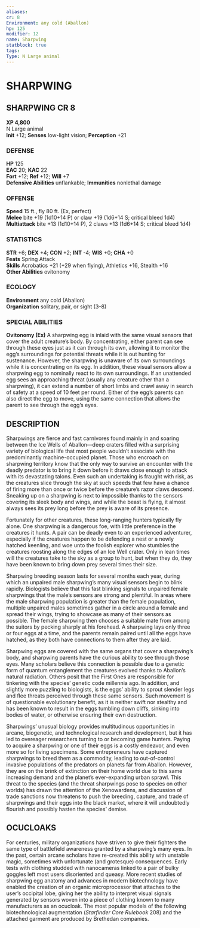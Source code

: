 ```yaml
---
aliases: 
cr: 8
Environment: any cold (Aballon)  
hp: 125
modifier: 12
name: Sharpwing
statblock: true
tags: 
Type: N Large animal  
---
```

# SHARPWING

## SHARPWING CR 8

**XP 4,800**  
N Large animal  
**Init** +12; **Senses** low-light vision; **Perception** +21  

### DEFENSE

**HP** 125  
**EAC** 20; **KAC** 22  
**Fort** +12; **Ref** +12; **Will** +7  
**Defensive Abilities** unflankable; **Immunities** nonlethal damage  

### OFFENSE

**Speed** 15 ft., fly 80 ft. (Ex, perfect)  
**Melee** bite +19 (1d10+14 P) or claw +19 (1d6+14 S; critical bleed 1d4)  
**Multiattack** bite +13 (1d10+14 P), 2 claws +13 (1d6+14 S; critical bleed 1d4)

### STATISTICS

**STR** +6; **DEX** +4; **CON** +2; **INT** -4; **WIS** +0; **CHA** +0  
**Feats** Spring Attack  
**Skills** Acrobatics +21 (+29 when flying), Athletics +16, Stealth +16  
**Other Abilities** ovitonomy

### ECOLOGY

**Environment** any cold (Aballon)  
**Organization** solitary, pair, or sight (3–8)

### SPECIAL ABILITIES

**Ovitonomy (Ex)** A sharpwing egg is inlaid with the same visual sensors that cover the adult creature’s body. By concentrating, either parent can see through these eyes just as it can through its own, allowing it to monitor the egg’s surroundings for potential threats while it is out hunting for sustenance. However, the sharpwing is unaware of its own surroundings while it is concentrating on its egg. In addition, these visual sensors allow a sharpwing egg to nominally react to its own surroundings. If an unattended egg sees an approaching threat (usually any creature other than a sharpwing), it can extend a number of short limbs and crawl away in search of safety at a speed of 10 feet per round. Either of the egg’s parents can also direct the egg to move, using the same connection that allows the parent to see through the egg’s eyes.

## DESCRIPTION

Sharpwings are fierce and fast carnivores found mainly in and soaring between the Ice Wells of Aballon—deep craters filled with a surprising variety of biological life that most people wouldn’t associate with the predominantly machine-occupied planet. Those who encroach on sharpwing territory know that the only way to survive an encounter with the deadly predator is to bring it down before it draws close enough to attack with its devastating talons. Even such an undertaking is fraught with risk, as the creatures slice through the sky at such speeds that few have a chance of firing more than once or twice before the creature’s razor claws descend. Sneaking up on a sharpwing is next to impossible thanks to the sensors covering its sleek body and wings, and while the beast is flying, it almost always sees its prey long before the prey is aware of its presence.

Fortunately for other creatures, these long-ranging hunters typically fly alone. One sharpwing is a dangerous foe, with little preference in the creatures it hunts. A pair can be deadly even to an experienced adventurer, especially if the creatures happen to be defending a nest or a newly hatched keenling, and woe unto the foolish explorer who stumbles the creatures roosting along the edges of an Ice Well crater. Only in lean times will the creatures take to the sky as a group to hunt, but when they do, they have been known to bring down prey several times their size.

Sharpwing breeding season lasts for several months each year, during which an unpaired male sharpwing’s many visual sensors begin to blink rapidly. Biologists believe that this fast blinking signals to unpaired female sharpwings that the male’s sensors are strong and plentiful. In areas where the male sharpwing population is greater than the female population, multiple unpaired males sometimes gather in a circle around a female and spread their wings, trying to showcase as many of their sensors as possible. The female sharpwing then chooses a suitable mate from among the suitors by pecking sharply at his forehead. A sharpwing lays only three or four eggs at a time, and the parents remain paired until all the eggs have hatched, as they both have connections to them after they are laid.

Sharpwing eggs are covered with the same organs that cover a sharpwing’s body, and sharpwing parents have the curious ability to see through those eyes. Many scholars believe this connection is possible due to a genetic form of quantum entanglement the creatures evolved thanks to Aballon’s natural radiation. Others posit that the First Ones are responsible for tinkering with the species’ genetic code millennia ago. In addition, and slightly more puzzling to biologists, is the eggs’ ability to sprout slender legs and flee threats perceived through these same sensors. Such movement is of questionable evolutionary benefit, as it is neither swift nor stealthy and has been known to result in the eggs tumbling down cliffs, sinking into bodies of water, or otherwise ensuring their own destruction.

Sharpwings’ unusual biology provides multitudinous opportunities in arcane, biogenetic, and technological research and development, but it has led to overeager researchers turning to or becoming game hunters. Paying to acquire a sharpwing or one of their eggs is a costly endeavor, and even more so for living specimens. Some entrepreneurs have captured sharpwings to breed them as a commodity, leading to out-of-control invasive populations of the predators on planets far from Aballon. However, they are on the brink of extinction on their home world due to this same increasing demand and the planet’s ever-expanding urban sprawl. This threat to the species (and the threat sharpwings pose to species on other worlds) has drawn the attention of the Xenowardens, and discussion of trade sanctions now threatens to push the breeding, capture, and trade of sharpwings and their eggs into the black market, where it will undoubtedly flourish and possibly hasten the species’ demise.

## OCUCLOAKS

For centuries, military organizations have striven to give their fighters the same type of battlefield awareness granted by a sharpwing’s many eyes. In the past, certain arcane scholars have re-created this ability with unstable magic, sometimes with unfortunate (and grotesque) consequences. Early tests with clothing studded with nanocameras linked to a pair of bulky goggles left most users disoriented and queasy. More recent studies of sharpwing egg anatomy and advances in modern biotechnology have enabled the creation of an organic microprocessor that attaches to the user’s occipital lobe, giving her the ability to interpret visual signals generated by sensors woven into a piece of clothing known to many manufacturers as an ocucloak. The most popular models of the following biotechnological augmentation (_Starfinder Core Rulebook_ 208) and the attached garment are produced by Brethedan companies.
